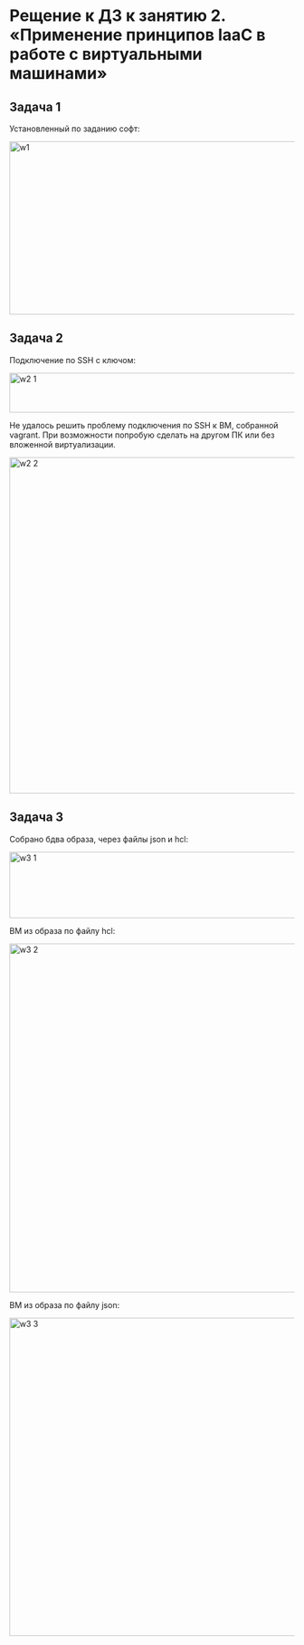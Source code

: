# Рещение к ДЗ к занятию 2. «Применение принципов IaaC в работе с виртуальными машинами»
## Задача 1
Установленный по заданию софт:

<img width="653" height="306" alt="w1" src="https://github.com/user-attachments/assets/5361c88a-dd3e-492c-8242-ded666d901f7" />


## Задача 2
Подключение по SSH с ключом:

<img width="539" height="70" alt="w2 1" src="https://github.com/user-attachments/assets/e563ad60-e22c-4686-a999-0d717f4e0ca9" />



Не удалось решить проблему подключения по SSH к ВМ, собранной vagrant. При возможности попробую сделать на другом ПК или без вложенной виртуализации.

<img width="717" height="594" alt="w2 2" src="https://github.com/user-attachments/assets/0339ab16-1f7a-4632-88b3-6e4aea12e06a" />


## Задача 3
Собрано бдва образа, через файлы json и hcl:

<img width="723" height="117" alt="w3 1" src="https://github.com/user-attachments/assets/31431c9b-89ca-4151-bfa9-36f95817b375" />



ВМ из образа по файлу hcl:

<img width="1038" height="616" alt="w3 2" src="https://github.com/user-attachments/assets/cb78409a-8896-423d-97bc-006ed6b08798" />



ВМ из образа по файлу json:

<img width="661" height="562" alt="w3 3" src="https://github.com/user-attachments/assets/dbc63723-9ede-420b-b99f-8fa5607ba0d0" />
